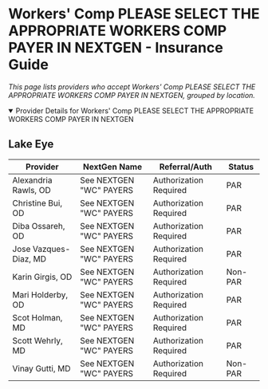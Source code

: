 # Workers' Comp PLEASE SELECT THE APPROPRIATE WORKERS COMP PAYER IN NEXTGEN - Insurance Guide

*This page lists providers who accept Workers' Comp PLEASE SELECT THE APPROPRIATE WORKERS COMP PAYER IN NEXTGEN, grouped by location.*

<details open><summary>Provider Details for Workers' Comp PLEASE SELECT THE APPROPRIATE WORKERS COMP PAYER IN NEXTGEN</summary>

## Lake Eye 

| Provider | NextGen Name | Referral/Auth | Status |
|----------|-------------|--------------|--------|
| Alexandria Rawls, OD | See NEXTGEN "WC" PAYERS | Authorization Required | PAR |
| Christine Bui, OD | See NEXTGEN "WC" PAYERS | Authorization Required | PAR |
| Diba Ossareh, OD | See NEXTGEN "WC" PAYERS | Authorization Required | PAR |
| Jose Vazques-Diaz, MD | See NEXTGEN "WC" PAYERS | Authorization Required | PAR |
| Karin Girgis, OD | See NEXTGEN "WC" PAYERS | Authorization Required | Non-PAR |
| Mari Holderby, OD | See NEXTGEN "WC" PAYERS | Authorization Required | PAR |
| Scot Holman, MD | See NEXTGEN "WC" PAYERS | Authorization Required | PAR |
| Scott Wehrly, MD | See NEXTGEN "WC" PAYERS | Authorization Required | PAR |
| Vinay Gutti, MD | See NEXTGEN "WC" PAYERS | Authorization Required | Non-PAR |

</details>

